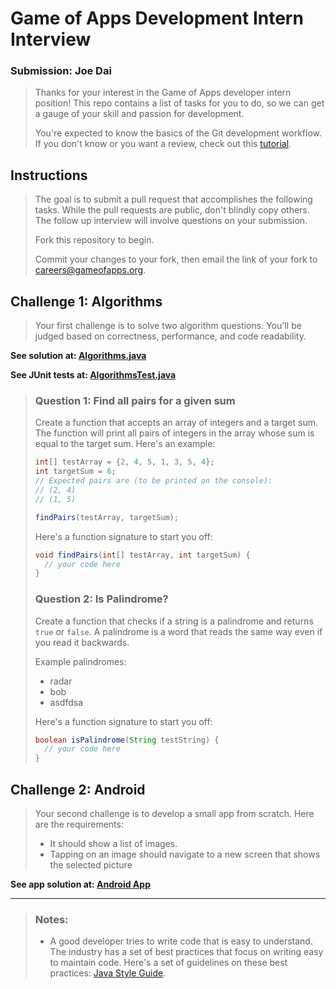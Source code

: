 # Game of Apps Development Intern Interview
### Submission: Joe Dai

> Thanks for your interest in the Game of Apps developer intern position! This repo contains a list of tasks for you to do, so we can get a gauge of your skill and passion for development.
>
> You're expected to know the basics of the Git development workflow. If you don't know or you want a review, check out this [tutorial](https://www.raywenderlich.com/179717/open-source-collaboration-using-git-and-github).

## Instructions

> The goal is to submit a pull request that accomplishes the following tasks. While the pull requests are public, don't blindly copy others. The follow up interview will involve questions on your submission.
>
> Fork this repository to begin.
>
> Commit your changes to your fork, then email the link of your fork to careers@gameofapps.org.

## Challenge 1: Algorithms

> Your first challenge is to solve two algorithm questions. You'll be judged based on correctness, performance, and code readability.

**See solution at: [Algorithms.java](./Algorithms/src/main/xyz/jdtec/algorithms/Algorithms.java)**
 
**See JUnit tests at: [AlgorithmsTest.java](./Algorithms/src/test/xyz/jdtec/algorithms/AlgorithmsTest.java)**

> ### Question 1: Find all pairs for a given sum
>
> Create a function that accepts an array of integers and a target sum. The function will print all pairs of integers in the array whose sum is equal to the target sum. Here's an example:
>
> ```java
> int[] testArray = {2, 4, 5, 1, 3, 5, 4};
> int targetSum = 6;
> // Expected pairs are (to be printed on the console):
> // (2, 4)
> // (1, 5)
> 
> findPairs(testArray, targetSum);
> ```
>
> Here's a function signature to start you off:
>
> ```java
> void findPairs(int[] testArray, int targetSum) {
>   // your code here
> }
> ```
>
> ### Question 2: Is Palindrome?
> 
> Create a function that checks if a string is a palindrome and returns `true` or `false`. A palindrome is a word that reads the same way even if you read it backwards.
> 
> Example palindromes:
> 
> - radar
> - bob
> - asdfdsa
> 
> Here's a function signature to start you off:
> 
> ```java
> boolean isPalindrome(String testString) {
>   // your code here
> }
> ```

## Challenge 2: Android

> Your second challenge is to develop a small app from scratch. Here are the requirements:
> 
> - It should show a list of images.
> - Tapping on an image should navigate to a new screen that shows the selected picture

**See app solution at: [Android App](./Android%20App/app/src/main)**

---

> ### Notes:
> 
> - A good developer tries to write code that is easy to understand. The industry has a set of best practices that focus on writing easy to maintain code. Here's a set of guidelines on these best practices: [Java Style Guide](https://github.com/raywenderlich/java-style-guide).
> 